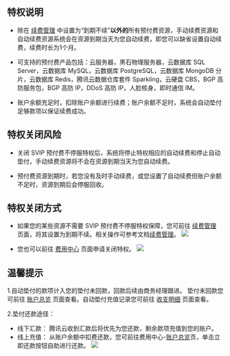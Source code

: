 ## 特权说明

- 除在 [续费管理](https://console.cloud.tencent.com/account/renewal) 中设置为“到期不续”**以外的**所有预付费资源，手动续费资源和自动续费资源系统会在资源到期当天为您自动续费，即您可以缺省设置自动续费，续费时长为1个月。

- 可支持的预付费产品包括：云服务器，黑石物理服务器，云数据库 SQL Server，云数据库 MySQL，云数据库 PostgreSQL，云数据库 MongoDB 分片，云数据库 Redis，腾讯云数据仓库套件 Sparkling，云硬盘 CBS，BGP 高防服务包，BGP 高防 IP，DDoS 高防 IP，人脸核身，即时通信 IM。


- 账户余额充足时，扣除账户余额进行续费；账户余额不足时，系统会自动垫付足够款项以保证续费成功。



## 特权关闭风险

- 关闭 SVIP 预付费不停服特权后，系统将停止特权相应的自动续费和停止自动垫付，手动续费资源将不会在资源到期当天为您自动续费。

- 预付费资源到期时，若您没有及时手动续费，或您设置了自动续费但账户余额不足时，资源到期后会停服回收。





## 特权关闭方式

- 如果您的某些资源不需要 SVIP 预付费不停服特权保障，您可前往 [续费管理](https://console.cloud.tencent.com/account/renewal) 页面，将其设置为到期不续。相关操作可参考文档[续费管理](https://cloud.tencent.com/document/product/555/7454)。
![](https://main.qcloudimg.com/raw/453e5b2f33a53c5cbf941d6f9d0f679d.png)


- 您也可以前往 [费用中心](https://console.cloud.tencent.com/account) 页面申请关闭特权。
![](https://main.qcloudimg.com/raw/e1e589dda6cedf71620830126bb820f1.png)





## 温馨提示


1.自动垫付的款项计入您的垫付未回款，回款后续由商务经理跟进。
垫付未回款您可前往 [账户总览](https://console.cloud.tencent.com/account) 页面查看。自动垫付充值记录您可前往 [收支明细]( https://console.cloud.tencent.com/account/fee) 页面查看。


2.垫付还款途径：
- 线下汇款： 腾讯云收到汇款后将优先为您还款，剩余款项充值到您的账户。
- 线上充值： 从账户余额中扣费还款，您可前往费用中心-[账户总览](https://console.cloud.tencent.com/account)页，单击立即还款按钮自助进行还款。
  ![](https://main.qcloudimg.com/raw/318ba6c2617e5cfc90ed89f80880e1b4.png)




